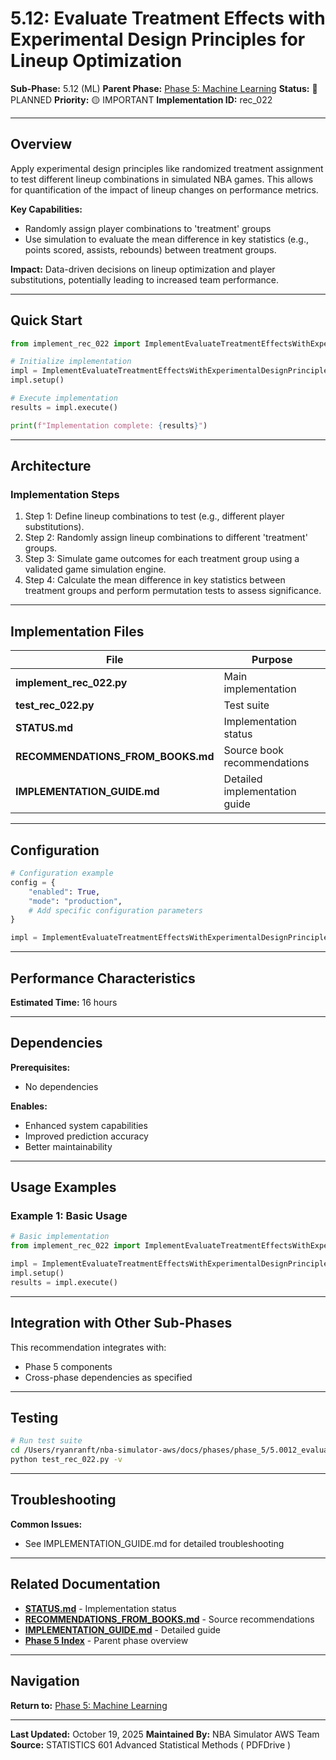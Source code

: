 # 5.12: Evaluate Treatment Effects with Experimental Design Principles for Lineup Optimization

**Sub-Phase:** 5.12 (ML)
**Parent Phase:** [Phase 5: Machine Learning](../PHASE_5_INDEX.md)
**Status:** 🔵 PLANNED
**Priority:** 🟡 IMPORTANT
**Implementation ID:** rec_022

---

## Overview

Apply experimental design principles like randomized treatment assignment to test different lineup combinations in simulated NBA games. This allows for quantification of the impact of lineup changes on performance metrics.

**Key Capabilities:**
- Randomly assign player combinations to 'treatment' groups
- Use simulation to evaluate the mean difference in key statistics (e.g., points scored, assists, rebounds) between treatment groups.

**Impact:**
Data-driven decisions on lineup optimization and player substitutions, potentially leading to increased team performance.

---

## Quick Start

```python
from implement_rec_022 import ImplementEvaluateTreatmentEffectsWithExperimentalDesignPrinciplesForLineupOptimization

# Initialize implementation
impl = ImplementEvaluateTreatmentEffectsWithExperimentalDesignPrinciplesForLineupOptimization()
impl.setup()

# Execute implementation
results = impl.execute()

print(f"Implementation complete: {results}")
```

---

## Architecture

### Implementation Steps

1. Step 1: Define lineup combinations to test (e.g., different player substitutions).
2. Step 2: Randomly assign lineup combinations to different 'treatment' groups.
3. Step 3: Simulate game outcomes for each treatment group using a validated game simulation engine.
4. Step 4: Calculate the mean difference in key statistics between treatment groups and perform permutation tests to assess significance.

---

## Implementation Files

| File | Purpose |
|------|---------|
| **implement_rec_022.py** | Main implementation |
| **test_rec_022.py** | Test suite |
| **STATUS.md** | Implementation status |
| **RECOMMENDATIONS_FROM_BOOKS.md** | Source book recommendations |
| **IMPLEMENTATION_GUIDE.md** | Detailed implementation guide |

---

## Configuration

```python
# Configuration example
config = {
    "enabled": True,
    "mode": "production",
    # Add specific configuration parameters
}

impl = ImplementEvaluateTreatmentEffectsWithExperimentalDesignPrinciplesForLineupOptimization(config=config)
```

---

## Performance Characteristics

**Estimated Time:** 16 hours

---

## Dependencies

**Prerequisites:**
- No dependencies

**Enables:**
- Enhanced system capabilities
- Improved prediction accuracy
- Better maintainability

---

## Usage Examples

### Example 1: Basic Usage

```python
# Basic implementation
from implement_rec_022 import ImplementEvaluateTreatmentEffectsWithExperimentalDesignPrinciplesForLineupOptimization

impl = ImplementEvaluateTreatmentEffectsWithExperimentalDesignPrinciplesForLineupOptimization()
impl.setup()
results = impl.execute()
```

---

## Integration with Other Sub-Phases

This recommendation integrates with:
- Phase 5 components
- Cross-phase dependencies as specified

---

## Testing

```bash
# Run test suite
cd /Users/ryanranft/nba-simulator-aws/docs/phases/phase_5/5.0012_evaluate_treatment_effects_with_experimental_design_principl
python test_rec_022.py -v
```

---

## Troubleshooting

**Common Issues:**
- See IMPLEMENTATION_GUIDE.md for detailed troubleshooting

---

## Related Documentation

- **[STATUS.md](STATUS.md)** - Implementation status
- **[RECOMMENDATIONS_FROM_BOOKS.md](RECOMMENDATIONS_FROM_BOOKS.md)** - Source recommendations
- **[IMPLEMENTATION_GUIDE.md](IMPLEMENTATION_GUIDE.md)** - Detailed guide
- **[Phase 5 Index](../PHASE_5_INDEX.md)** - Parent phase overview

---

## Navigation

**Return to:** [Phase 5: Machine Learning](../PHASE_5_INDEX.md)

---

**Last Updated:** October 19, 2025
**Maintained By:** NBA Simulator AWS Team
**Source:** STATISTICS 601 Advanced Statistical Methods ( PDFDrive )
